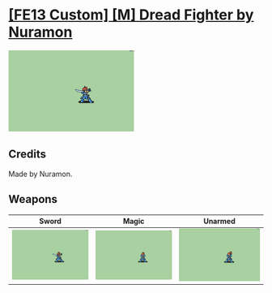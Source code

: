 # [\[FE13 Custom\] \[M\] Dread Fighter by Nuramon](./)
 

<img src="./1.%20Sword/Sword_000.png" alt="[FE13 Custom] [M] Dread Fighter by Nuramon standing" />

## Credits

Made by Nuramon.

## Weapons
 

|Sword |Magic |Unarmed |
|  :---: | :---: | :---: |
| <img alt="Sword animation" src="./1.%20Sword/Sword.gif" /> | <img alt="Magic animation" src="./6.%20Magic/Magic.gif" /> | <img alt="Unarmed animation" src="./8.%20Unarmed/Unarmed.gif" /> |
